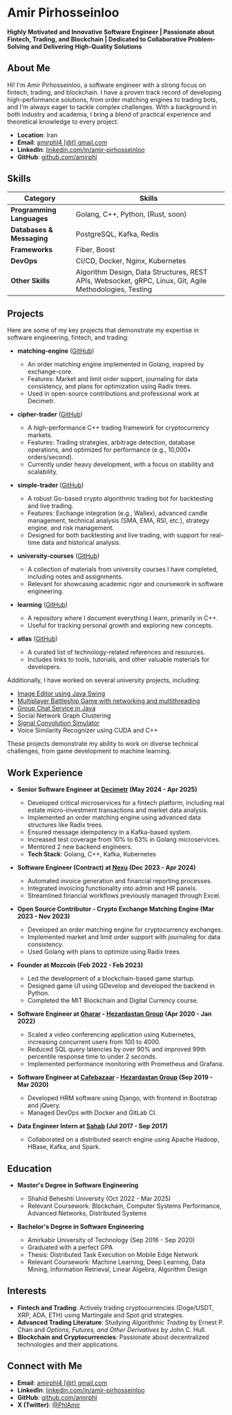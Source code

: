 # Amir Pirhosseinloo

**Highly Motivated and Innovative Software Engineer | Passionate about Fintech, Trading, and Blockchain | Dedicated to Collaborative Problem-Solving and Delivering High-Quality Solutions**

## About Me

Hi! I'm Amir Pirhosseinloo, a software engineer with a strong focus on fintech, trading, and blockchain. I have a proven track record of developing high-performance solutions, from order matching engines to trading bots, and I'm always eager to tackle complex challenges. With a background in both industry and academia, I bring a blend of practical experience and theoretical knowledge to every project.

- **Location**: Iran
- **Email**: [amirphl4 [@t] gmail.com](mailto:amirphl4@gmail.com)
- **LinkedIn**: [linkedin.com/in/amir-pirhosseinloo](https://www.linkedin.com/in/amir-pirhosseinloo/)
- **GitHub**: [github.com/amirphl](https://github.com/amirphl)

## Skills

| Category                | Skills                                                                 |
|---------------------------|----------------------------------------------------------------------|
| **Programming Languages** | Golang, C++, Python, (Rust, soon)                                    |
| **Databases & Messaging** | PostgreSQL, Kafka, Redis                                             |
| **Frameworks**            | Fiber, Boost                                                         |
| **DevOps**                | CI/CD, Docker, Nginx, Kubernetes                                     |
| **Other Skills**          | Algorithm Design, Data Structures, REST APIs, Websocket, gRPC, Linux, Git, Agile Methodologies, Testing |

## Projects

Here are some of my key projects that demonstrate my expertise in software engineering, fintech, and trading:

- **matching-engine** ([GitHub](https://github.com/amirphl/matching-engine))  
  - An order matching engine implemented in Golang, inspired by exchange-core.  
  - Features: Market and limit order support, journaling for data consistency, and plans for optimization using Radix trees.  
  - Used in open-source contributions and professional work at Decimetr.

- **cipher-trader** ([GitHub](https://github.com/amirphl/cipherTrader))  
  - A high-performance C++ trading framework for cryptocurrency markets.  
  - Features: Trading strategies, arbitrage detection, database operations, and optimized for performance (e.g., 10,000+ orders/second).  
  - Currently under heavy development, with a focus on stability and scalability.

- **simple-trader** ([GitHub](https://github.com/amirphl/simple-trader))  
  - A robust Go-based crypto algorithmic trading bot for backtesting and live trading.  
  - Features: Exchange integration (e.g., Wallex), advanced candle management, technical analysis (SMA, EMA, RSI, etc.), strategy engine, and risk management.  
  - Designed for both backtesting and live trading, with support for real-time data and historical analysis.

- **university-courses** ([GitHub](https://github.com/amirphl/university-courses))  
  - A collection of materials from university courses I have completed, including notes and assignments.  
  - Relevant for showcasing academic rigor and coursework in software engineering.

- **learning** ([GitHub](https://github.com/amirphl/learning))  
  - A repository where I document everything I learn, primarily in C++.  
  - Useful for tracking personal growth and exploring new concepts.

- **atlas** ([GitHub](https://github.com/amirphl/atlas))  
  - A curated list of technology-related references and resources.  
  - Includes links to tools, tutorials, and other valuable materials for developers.

Additionally, I have worked on several university projects, including:

- [Image Editor using Java Swing](https://github.com/amirphl/image-editor)
- [Multiplayer Battleship Game with networking and multithreading](https://github.com/amirphl/battleship)
- [Group Chat Service in Java](https://github.com/amirphl/group-chat)
- Social Network Graph Clustering
- [Signal Convolution Simulator](https://github.com/amirphl/Signal-Convolution-Simulator)
- Voice Similarity Recognizer using CUDA and C++

These projects demonstrate my ability to work on diverse technical challenges, from game development to machine learning.

## Work Experience

- **Senior Software Engineer at [Decimetr](https://decimetr.ir/) (May 2024 - Apr 2025)**  
  - Developed critical microservices for a fintech platform, including real estate micro-investment transactions and market data analysis.  
  - Implemented an order matching engine using advanced data structures like Radix trees.  
  - Ensured message idempotency in a Kafka-based system.  
  - Increased test coverage from 10% to 63% in Golang microservices.  
  - Mentored 2 new backend engineers.  
  - **Tech Stack**: Golang, C++, Kafka, Kubernetes

- **Software Engineer (Contract) at [Nexu](https://nexu.co/) (Dec 2023 - Apr 2024)**  
  - Automated invoice generation and financial reporting processes.  
  - Integrated invoicing functionality into admin and HR panels.  
  - Streamlined financial workflows previously managed through Excel.

- **Open Source Contributor - Crypto Exchange Matching Engine (Mar 2023 - Nov 2023)**  
  - Developed an order matching engine for cryptocurrency exchanges.  
  - Implemented market and limit order support with journaling for data consistency.  
  - Used Golang with plans to optimize using Radix trees.

- **Founder at Mozcoin (Feb 2022 - Feb 2023)**  
  - Led the development of a blockchain-based game startup.  
  - Designed game UI using GDevelop and developed the backend in Python.  
  - Completed the MIT Blockchain and Digital Currency course.

- **Software Engineer at [Gharar](https://gharar.ir/) - [Hezardastan Group](https://hezardastan.ir/) (Apr 2020 - Jan 2022)**  
  - Scaled a video conferencing application using Kubernetes, increasing concurrent users from 100 to 4000.  
  - Reduced SQL query latencies by over 90% and improved 99th percentile response time to under 2 seconds.  
  - Implemented performance monitoring with Prometheus and Grafana.

- **Software Engineer at [Cafebazaar](https://cafebazaar.ir/?l=en) - [Hezardastan Group](https://hezardastan.ir/) (Sep 2019 - Mar 2020)**  
  - Developed HRM software using Django, with frontend in Bootstrap and jQuery.  
  - Managed DevOps with Docker and GitLab CI.

- **Data Engineer Intern at [Sahab](https://www.sahab.ir/) (Jul 2017 - Sep 2017)**  
  - Collaborated on a distributed search engine using Apache Hadoop, HBase, Kafka, and Spark.

## Education

- **Master's Degree in Software Engineering**  
  - Shahid Beheshti University (Oct 2022 - Mar 2025)  
  - Relevant Coursework: Blockchain, Computer Systems Performance, Advanced Networks, Distributed Systems

- **Bachelor's Degree in Software Engineering**  
  - Amirkabir University of Technology (Sep 2016 - Sep 2020)  
  - Graduated with a perfect GPA  
  - Thesis: Distributed Task Execution on Mobile Edge Network  
  - Relevant Coursework: Machine Learning, Deep Learning, Data Mining, Information Retrieval, Linear Algebra, Algorithm Design

## Interests

- **Fintech and Trading**: Actively trading cryptocurrencies (Doge/USDT, XRP, ADA, ETH) using Martingale and Spot grid strategies.  
- **Advanced Trading Literature**: Studying *Algorithmic Trading* by Ernest P. Chan and *Options, Futures, and Other Derivatives* by John C. Hull.  
- **Blockchain and Cryptocurrencies**: Passionate about decentralized technologies and their applications.

## Connect with Me

- **Email**: [amirphl4 [@t] gmail.com](mailto:amirphl4@gmail.com)  
- **LinkedIn**: [linkedin.com/in/amir-pirhosseinloo](https://www.linkedin.com/in/amir-pirhosseinloo/)  
- **GitHub**: [github.com/amirphl](https://github.com/amirphl)  
- **X (Twitter)**: [@PhlAmir](https://twitter.com/PhlAmir)
